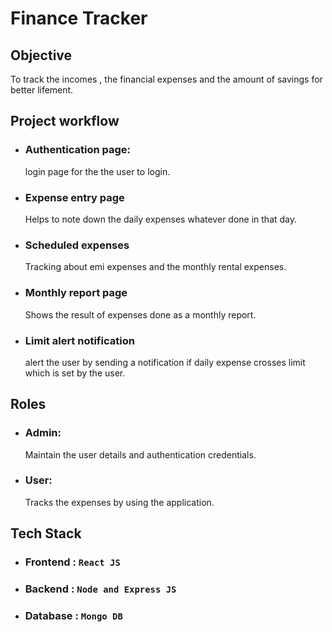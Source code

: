 # **Finance Tracker**

## Objective
To track the incomes , the financial expenses and the amount of savings for better lifement.

## Project workflow
- ### Authentication page:
  login page for the the user to login.

- ### Expense entry page
  Helps to note down the daily expenses whatever done in that day.

- ### Scheduled expenses
  Tracking about emi expenses and the monthly rental expenses.

- ### Monthly report page
  Shows the result of expenses done as a monthly report.

- ### Limit alert notification
  alert the user by sending a notification if daily expense crosses limit which is set by the user.

## Roles
- ### Admin:
  Maintain the user details and authentication credentials.

- ### User:
  Tracks the expenses by using the application.

## Tech Stack
- ### Frontend : `React JS`
- ### Backend  : `Node and Express JS`
- ### Database : `Mongo DB`
